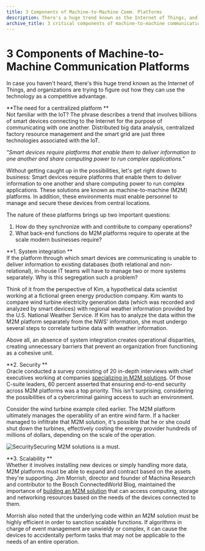 ```yaml
---
title: 3 Components of Machine-to-Machine Comm. Platforms
description: There's a huge trend known as the Internet of Things, and organizations are figuring out how they can use the technology as a competitive advantage.
archive_title: 3 critical components of machine-to-machine communication platforms
---
```


# 3 Components of Machine-to-Machine Communication Platforms

In case you haven't heard, there's this huge trend known as the Internet of Things, and organizations are trying to figure out how they can use the technology as a competitive advantage.

**The need for a centralized platform **  
Not familiar with the IoT? The phrase describes a trend that involves billions of smart devices connecting to the Internet for the purpose of communicating with one another. Distributed big data analysis, centralized factory resource management and the smart grid are just three technologies associated with the IoT.

_"Smart devices require platforms that enable them to deliver information to one another and share computing power to run complex applications."_

Without getting caught up in the possibilities, let's get right down to business: Smart devices require platforms that enable them to deliver information to one another and share computing power to run complex applications. These solutions are known as machine-to-machine (M2M) platforms. In addition, these environments must enable personnel to manage and secure these devices from central locations.

The nature of these platforms brings up two important questions:

  1. How do they synchronize with and contribute to company operations? 
  2. What back-end functions do M2M platforms require to operate at the scale modern businesses require?

**1\. System integration **  
If the platform through which smart devices are communicating is unable to deliver information to existing databases (both relational and non-relational), in-house IT teams will have to manage two or more systems separately. Why is this segregation such a problem?

Think of it from the perspective of Kim, a hypothetical data scientist working at a fictional green energy production company. Kim wants to compare wind turbine electricity generation data (which was recorded and analyzed by smart devices) with regional weather information provided by the U.S. National Weather Service. If Kim has to analyze the data within the M2M platform separately from the NWS' information, she must undergo several steps to correlate turbine data with weather information.

Above all, an absence of system integration creates operational disparities, creating unnecessary barriers that prevent an organization from functioning as a cohesive unit. 

**2\. Security **  
Oracle conducted a survey consisting of 20 in-depth interviews with chief executives working at companies [specializing in M2M solutions](http://www.oracle.com/partners/en/brl-oracle-designing-m2m-platform-1870735.pdf). Of those C-suite leaders, 60 percent asserted that ensuring end-to-end security across M2M platforms was a top priority. This isn't surprising, considering the possibilities of a cybercriminal gaining access to such an environment.

Consider the wind turbine example cited earlier. The M2M platform ultimately manages the operability of an entire wind farm. If a hacker managed to infiltrate that M2M solution, it's possible that he or she could shut down the turbines, effectively costing the energy provider hundreds of millions of dollars, depending on the scale of the operation.

![Security](http://pictures.brafton.com/x_0_0_0_14099001_800.jpg)Securing M2M solutions is a must.

**3\. Scalability **  
Whether it involves installing new devices or simply handling more data, M2M platforms must be able to expand and contract based on the assets they're supporting. Jim Morrish, director and founder of Machina Research and contributor to the Bosch ConnectedWorld Blog, maintained the importance of [building an M2M solution](http://blog.bosch-si.com/categories/technology/2013/11/ideal-functionality-of-m2m-iot-application-platforms/) that can access computing, storage and networking resources based on the needs of the devices connected to them.

Morrish also noted that the underlying code within an M2M solution must be highly efficient in order to sanction scalable functions. If algorithms in charge of event management are unwieldy or complex, it can cause the devices to accidentally perform tasks that may not be applicable to the needs of an entire operation.
